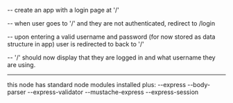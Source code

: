 -- create an app with a login page at '/'

-- when user goes to '/' and they are not authenticated, redirect to /login

-- upon entering a valid username and password (for now stored as data structure in app) user is redirected to back to '/'

-- '/' should now display that they are logged in and what username they are using.





***************

this node has standard node modules installed plus:
--express
--body-parser
--express-validator
--mustache-express
--express-session
